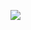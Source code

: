 ![](http://www.plantuml.com/plantuml/proxy?cache=no&src=https://https://raw.githubusercontent.com/OS-IS/ai202-pogorelov/refs/heads/lab2/Laboratory%20work%202/lab2.plantuml)
